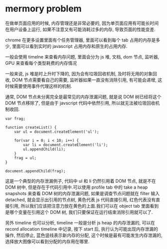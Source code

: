 # mermory problem

在做单页面应用的时候, 内存管理还是非常必要的, 因为单页面应用有可能长时间在用户设备上运行, 如果不注意又有可能消耗过多的内存, 导致页面的性能变差.

chrome 在更多设置里面有个任务管理器, 里面可以看到每个 tab 占用的内存是多少, 里面可以看到实时的 javascript 占用内存和原生的占用内存.

一般会使用 timelne 来查看内存问题, 里面会分为 js 堆, 文档, dom 节点, 监听器, GPU 来查看每个类型耗费的内存情况

一般来说, js 堆是时上升时下降的, 因为会有垃圾回收机制, 及时将无用的对象回收, DOM 节点需要看自己的需要, 监听器如果一直没有消除引用, 有可能会递增, 这时候需要使用事件代理这样的机制.

通常, DOM 节点未分离完全是最常见的内存泄漏问题, 就是说 DOM 树已经将这个 DOM 节点移除了, 但是由于 javscript 代码中依然引用, 所以就无法被垃圾回收机制收回.

```
var frag;

function createList() {
    var ul = document.createElement('ul');

    for(var i = 0; i < 10; i++) {
        var li = document.createElement('li');
        ul.appendChild(li);
    }
    frag = ul;
}

document.appendChild(frag);
```

这是一个典型的内存泄漏例子, 代码中 ul 和 li 仍然引用着 DOM 节点, 就是不在 DOM 树中, 但是存在于代码引用中.可以使用 profile tab 中的 take a heap snapshots 来查看 DOM 树的内存泄漏问题, 如果是调查节点问题就在 filter 输入 detached, 就会显示出引用的节点树, 黄色代表 js 代码直接引用, 红色代表没有直接引用, 所以我们应该把注意力放在黄色的上面.我们可以在 object tab 里面看到是哪个变量在引用这个 DOM 树, 我们只要保证在运行结束消除引用就可以了.

另外 timeline 也可以分析, timeline 一般是分析 js heap 的内存泄漏的, 可以在 record allocation timeline 中记录, 按下 start 后, 执行认为可能出现内存泄漏的操作, 然后停止, 蓝色竖线表示新内存的分配, 这个时候是最有可能发生内存泄漏的, 选择放大图像可以看到分配的内存用在哪里.
